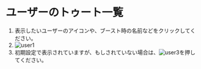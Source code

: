 # ユーザーのトゥート一覧

1. 表示したいユーザーのアイコンや、ブースト時の名前などをクリックしてください。
2. ![user1](https://dl.thedesk.top/media/user1.PNG)
3. 初期設定で表示されていますが、もしされていない場合は、![user3](https://dl.thedesk.top/media/user3.PNG)を押してください。

